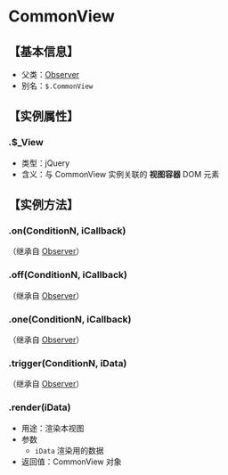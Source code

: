 # CommonView


## 【基本信息】
 - 父类：[Observer](Observer.md)
 - 别名：`$.CommonView`


## 【实例属性】

### .$_View
 - 类型：jQuery
 - 含义：与 CommonView 实例关联的 **视图容器** DOM 元素


## 【实例方法】

### .on(ConditionN, iCallback)
（继承自 [Observer](Observer.md)）

### .off(ConditionN, iCallback)
（继承自 [Observer](Observer.md)）

### .one(ConditionN, iCallback)
（继承自 [Observer](Observer.md)）

### .trigger(ConditionN, iData)
（继承自 [Observer](Observer.md)）

### .render(iData)
 - 用途：渲染本视图
 - 参数
   - `iData` 渲染用的数据
 - 返回值：CommonView 对象